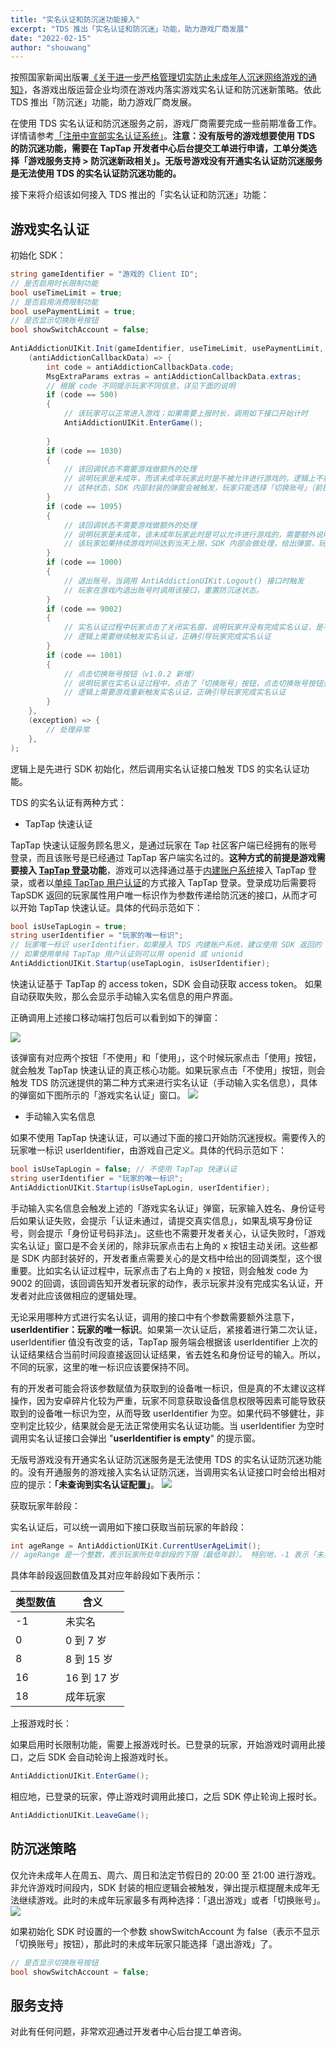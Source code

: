 ```yaml
---
title: "实名认证和防沉迷功能接入"
excerpt: "TDS 推出「实名认证和防沉迷」功能，助力游戏厂商发展"
date: "2022-02-15"
author: "shouwang"
---
```


按照国家新闻出版署[《关于进一步严格管理切实防止未成年人沉迷网络游戏的通知》](https://www.nppa.gov.cn/nppa/contents/279/98792.shtml)，各游戏出版运营企业均须在游戏内落实游戏实名认证和防沉迷新策略。依此 TDS 推出「防沉迷」功能，助力游戏厂商发展。

在使用 TDS 实名认证和防沉迷服务之前，游戏厂商需要完成一些前期准备工作。详情请参考[「注册中宣部实名认证系统」](https://developer.taptap.com/docs/sdk/anti-addiction/features/#%E6%B3%A8%E5%86%8C%E4%B8%AD%E5%AE%A3%E9%83%A8%E5%AE%9E%E5%90%8D%E8%AE%A4%E8%AF%81%E7%B3%BB%E7%BB%9F)。**注意：没有版号的游戏想要使用 TDS 的防沉迷功能，需要在 TapTap 开发者中心后台提交工单进行申请，工单分类选择「游戏服务支持 > 防沉迷新政相关」。无版号游戏没有开通实名认证防沉迷服务是无法使用 TDS 的实名认证防沉迷功能的。**

接下来将介绍该如何接入 TDS 推出的「实名认证和防沉迷」功能：

## 游戏实名认证

初始化 SDK：

```csharp
string gameIdentifier = "游戏的 Client ID";
// 是否启用时长限制功能
bool useTimeLimit = true;
// 是否启用消费限制功能
bool usePaymentLimit = true;
// 是否显示切换账号按钮
bool showSwitchAccount = false;
 
AntiAddictionUIKit.Init(gameIdentifier, useTimeLimit, usePaymentLimit, showSwitchAccount,
    (antiAddictionCallbackData) => {
        int code = antiAddictionCallbackData.code;
        MsgExtraParams extras = antiAddictionCallbackData.extras;
        // 根据 code 不同提示玩家不同信息，详见下面的说明
        if (code == 500)
        {
            // 该玩家可以正常进入游戏；如果需要上报时长，调用如下接口开始计时
            AntiAddictionUIKit.EnterGame();
             
        }
        if (code == 1030)
        {
            // 该回调状态不需要游戏做额外的处理
            // 说明玩家是未成年，而该未成年玩家此时是不被允许进行游戏的，逻辑上不要进行游戏主界面的跳转，
            // 这种状态，SDK 内部封装的弹窗会被触发，玩家只能选择「切换账号」（前提是显示切换账号按钮 bool showSwitchAccount = true）或者「退出游戏」
        }
        if (code == 1095)
        {
            // 该回调状态不需要游戏做额外的处理
            // 说明玩家是未成年，该未成年玩家此时是可以允许进行游戏的，需要额外说明，这种状态开发者不需要关注，也不要做什么逻辑上的处理。
            // 该玩家如果持续游戏时间达到当天上限，SDK 内部会做处理，给出弹窗，玩家只能选择退出游戏
        }
        if (code == 1000)
        {
            // 退出账号，当调用 AntiAddictionUIKit.Logout() 接口时触发
            // 玩家在游戏内退出账号时调用该接口，重置防沉迷状态。
        }
        if (code == 9002)
        {
            // 实名认证过程中玩家点击了关闭实名窗，说明玩家并没有完成实名认证，是不可以进入游戏的。
            // 逻辑上需要继续触发实名认证，正确引导玩家完成实名认证
        }
        if (code == 1001)
        {
            // 点击切换账号按钮（v1.0.2 新增）
            // 说明玩家在实名认证过程中，点击了「切换账号」按钮，点击切换账号按钮会触发该回调，同时实名认证的弹窗会被销毁，
            // 逻辑上需要游戏重新触发实名认证，正确引导玩家完成实名认证
        }
    },
    (exception) => {
        // 处理异常
    },
);
```

逻辑上是先进行 SDK 初始化，然后调用实名认证接口触发 TDS 的实名认证功能。

TDS 的实名认证有两种方式：

* TapTap 快速认证

TapTap 快速认证服务顾名思义，是通过玩家在 Tap 社区客户端已经拥有的账号登录，而且该账号是已经通过 TapTap 客户端实名过的。**这种方式的前提是游戏需要接入 [TapTap 登录](https://developer.taptap.com/docs/sdk/taptap-login/features/)功能**，游戏可以选择通过基于[内建账户系统](https://developer.taptap.com/docs/sdk/authentication/features/)接入 TapTap 登录，或者以[单纯 TapTap 用户认证](https://developer.taptap.com/docs/sdk/taptap-login/guide/tap-login/)的方式接入 TapTap 登录。登录成功后需要将 TapSDK 返回的玩家属性用户唯一标识作为参数传递给防沉迷的接口，从而才可以开始 TapTap 快速认证。具体的代码示范如下：

```csharp
bool isUseTapLogin = true;
string userIdentifier = "玩家的唯一标识";
// 玩家唯一标识 userIdentifier，如果接入 TDS 内建账户系统，建议使用 SDK 返回的 objectId 字段；
// 如果使用单纯 TapTap 用户认证则可以用 openid 或 unionid
AntiAddictionUIKit.Startup(useTapLogin, isUserIdentifier);
```
快速认证基于 TapTap 的 access token，SDK 会自动获取 access token。 如果自动获取失败，那么会显示手动输入实名信息的用户界面。

正确调用上述接口移动端打包后可以看到如下的弹窗：

![](/post-images/tap_antidiction_00.png)

该弹窗有对应两个按钮「不使用」和「使用」，这个时候玩家点击「使用」按钮，就会触发 TapTap 快速认证的真正核心功能。如果玩家点击「不使用」按钮，则会触发 TDS 防沉迷提供的第二种方式来进行实名认证（手动输入实名信息），具体的弹窗如下图所示的「游戏实名认证」窗口。
![](/post-images/tap_antidiction_01.png)

* 手动输入实名信息

如果不使用 TapTap 快速认证，可以通过下面的接口开始防沉迷授权。需要传入的玩家唯一标识 userIdentifier，由游戏自己定义。具体的代码示范如下：

```csharp
bool isUseTapLogin = false; // 不使用 TapTap 快速认证
string userIdentifier = "玩家的唯一标识";
AntiAddictionUIKit.Startup(isUseTapLogin, userIdentifier); 
```

手动输入实名信息会触发上述的「游戏实名认证」弹窗，玩家输入姓名、身份证号后如果认证失败，会提示「认证未通过，请提交真实信息」，如果乱填写身份证号，则会提示「身份证号码非法」。这些也不需要开发者关心，认证失败时，「游戏实名认证」窗口是不会关闭的，除非玩家点击右上角的 x 按钮主动关闭。这些都是 SDK 内部封装好的，开发者重点需要关心的是文档中给出的回调类型，这个很重要。比如实名认证过程中，玩家点击了右上角的 x 按钮，则会触发 code 为 9002 的回调，该回调告知开发者玩家的动作，表示玩家并没有完成实名认证，开发者对此应该做相应的逻辑处理。

无论采用哪种方式进行实名认证，调用的接口中有个参数需要额外注意下，**userIdentifier：玩家的唯一标识**。如果第一次认证后，紧接着进行第二次认证，userIdentifier 值没有改变的话，TapTap 服务端会根据该 userIdentifier 上次的认证结果结合当前时间段直接返回认证结果，省去姓名和身份证号的输入。所以，不同的玩家，这里的唯一标识应该要保持不同。

有的开发者可能会将该参数赋值为获取到的设备唯一标识，但是真的不太建议这样操作，因为安卓碎片化较为严重，玩家不同意获取设备信息权限等因素可能导致获取到的设备唯一标识为空，从而导致 userIdentifier 为空。如果代码不够健壮，非空判定比较少，结果就会是无法正常使用实名认证功能。当 userIdentifier 为空时调用实名认证接口会弹出 "**userIdentifier is empty**" 的提示窗。

无版号游戏没有开通实名认证防沉迷服务是无法使用 TDS 的实名认证防沉迷功能的。没有开通服务的游戏接入实名认证防沉迷，当调用实名认证接口时会给出相对应的提示：**「未查询到实名认证配置」**。
![](/post-images/tap_antidiction_02.png)

获取玩家年龄段：

实名认证后，可以统一调用如下接口获取当前玩家的年龄段：

```csharp
int ageRange = AntiAddictionUIKit.CurrentUserAgeLimit();
// ageRange 是一个整数，表示玩家所处年龄段的下限（最低年龄）。 特别地，-1 表示「未实名」。
```

具体年龄段返回数值及其对应年龄段如下表所示：

| 类型数值 | 含义 |
| - | - |
| -1 | 未实名 |
| 0 | 0 到 7 岁 |
| 8 | 8 到 15 岁 |
| 16 | 16 到 17 岁 |
| 18 | 成年玩家 |

上报游戏时长：

如果启用时长限制功能，需要上报游戏时长。已登录的玩家，开始游戏时调用此接口，之后 SDK 会自动轮询上报游戏时长。

```csharp
AntiAddictionUIKit.EnterGame();
```

相应地，已登录的玩家，停止游戏时调用此接口，之后 SDK 停止轮询上报时长。

```csharp
AntiAddictionUIKit.LeaveGame();
```

## 防沉迷策略

仅允许未成年人在周五、周六、周日和法定节假日的 20:00 至 21:00 进行游戏。非允许游戏时间段内，SDK 封装的相应逻辑会被触发，弹出提示框提醒未成年无法继续游戏。此时的未成年玩家最多有两种选择：「退出游戏」或者「切换账号」。
![](/post-images/tap_antidiction_04.png)

如果初始化 SDK 时设置的一个参数 showSwitchAccount 为 false（表示不显示「切换账号」按钮），那此时的未成年玩家只能选择「退出游戏」了。
```csharp
// 是否显示切换账号按钮
bool showSwitchAccount = false;
```

## 服务支持
对此有任何问题，非常欢迎通过开发者中心后台提工单咨询。
